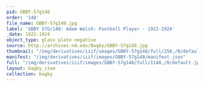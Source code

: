 ```yaml
---
pid: GBBY-57g148
order: '148'
file_name: GBBY-57g148.jpg
label: 'GBBY 57G/148: Adam Walsh: Football Player - 1922-1924'
_date: 1922-1924
object_type: glass plate negative
source: http://archives.nd.edu/Bagby/GBBY-57g148.jpg
thumbnail: "/img/derivatives/iiif/images/GBBY-57g148/full/250,/0/default.jpg"
manifest: "/img/derivatives/iiif/images/GBBY-57g148/manifest.json"
full: "/img/derivatives/iiif/images/GBBY-57g148/full/1140,/0/default.jpg"
layout: bagby_item
collection: bagby
---
```

